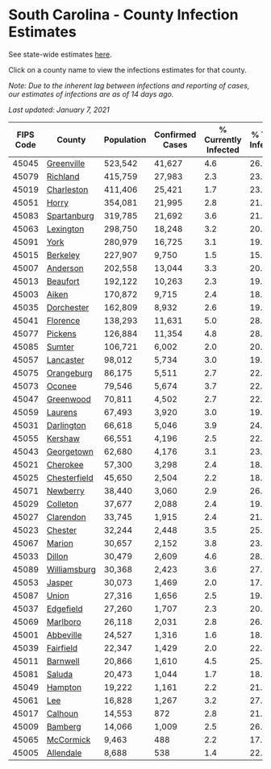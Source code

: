 # South Carolina - County Infection Estimates

See state-wide estimates [here](/infections/us-sc).

Click on a county name to view the infections estimates for that county.

*Note: Due to the inherent lag between infections and reporting of cases, our estimates of infections are as of 14 days ago.*

*Last updated: January 7, 2021*

|   FIPS Code |                       County |   Population |   Confirmed Cases |   % Currently Infected |   % Total Infected |
|-------------|------------------------------|--------------|-------------------|------------------------|--------------------|
|       45045 |     [Greenville](greenville) |      523,542 |            41,627 |                    4.6 |               26.0 |
|       45079 |         [Richland](richland) |      415,759 |            27,983 |                    2.3 |               23.6 |
|       45019 |     [Charleston](charleston) |      411,406 |            25,421 |                    1.7 |               23.1 |
|       45051 |               [Horry](horry) |      354,081 |            21,995 |                    2.8 |               21.7 |
|       45083 |   [Spartanburg](spartanburg) |      319,785 |            21,692 |                    3.6 |               21.7 |
|       45063 |       [Lexington](lexington) |      298,750 |            18,248 |                    3.2 |               20.4 |
|       45091 |                 [York](york) |      280,979 |            16,725 |                    3.1 |               19.2 |
|       45015 |         [Berkeley](berkeley) |      227,907 |             9,750 |                    1.5 |               15.4 |
|       45007 |         [Anderson](anderson) |      202,558 |            13,044 |                    3.3 |               20.7 |
|       45013 |         [Beaufort](beaufort) |      192,122 |            10,263 |                    2.3 |               19.2 |
|       45003 |               [Aiken](aiken) |      170,872 |             9,715 |                    2.4 |               18.4 |
|       45035 |     [Dorchester](dorchester) |      162,809 |             8,932 |                    2.6 |               19.0 |
|       45041 |         [Florence](florence) |      138,293 |            11,631 |                    5.0 |               28.1 |
|       45077 |           [Pickens](pickens) |      126,884 |            11,354 |                    4.8 |               28.0 |
|       45085 |             [Sumter](sumter) |      106,721 |             6,002 |                    2.0 |               20.1 |
|       45057 |       [Lancaster](lancaster) |       98,012 |             5,734 |                    3.0 |               19.0 |
|       45075 |     [Orangeburg](orangeburg) |       86,175 |             5,511 |                    2.7 |               22.9 |
|       45073 |             [Oconee](oconee) |       79,546 |             5,674 |                    3.7 |               22.4 |
|       45047 |       [Greenwood](greenwood) |       70,811 |             4,502 |                    2.7 |               22.0 |
|       45059 |           [Laurens](laurens) |       67,493 |             3,920 |                    3.0 |               19.8 |
|       45031 |     [Darlington](darlington) |       66,618 |             5,046 |                    3.9 |               24.8 |
|       45055 |           [Kershaw](kershaw) |       66,551 |             4,196 |                    2.5 |               22.7 |
|       45043 |     [Georgetown](georgetown) |       62,680 |             4,176 |                    3.1 |               23.1 |
|       45021 |         [Cherokee](cherokee) |       57,300 |             3,298 |                    2.4 |               18.4 |
|       45025 | [Chesterfield](chesterfield) |       45,650 |             2,504 |                    2.2 |               18.7 |
|       45071 |         [Newberry](newberry) |       38,440 |             3,060 |                    2.9 |               26.3 |
|       45029 |         [Colleton](colleton) |       37,677 |             2,088 |                    2.4 |               19.4 |
|       45027 |       [Clarendon](clarendon) |       33,745 |             1,915 |                    2.4 |               21.6 |
|       45023 |           [Chester](chester) |       32,244 |             2,448 |                    3.5 |               25.2 |
|       45067 |             [Marion](marion) |       30,657 |             2,152 |                    3.8 |               23.1 |
|       45033 |             [Dillon](dillon) |       30,479 |             2,609 |                    4.6 |               28.0 |
|       45089 | [Williamsburg](williamsburg) |       30,368 |             2,423 |                    3.6 |               27.8 |
|       45053 |             [Jasper](jasper) |       30,073 |             1,469 |                    2.0 |               17.1 |
|       45087 |               [Union](union) |       27,316 |             1,656 |                    2.5 |               19.9 |
|       45037 |       [Edgefield](edgefield) |       27,260 |             1,707 |                    2.3 |               20.3 |
|       45069 |         [Marlboro](marlboro) |       26,118 |             2,031 |                    2.8 |               26.0 |
|       45001 |       [Abbeville](abbeville) |       24,527 |             1,316 |                    1.6 |               18.3 |
|       45039 |       [Fairfield](fairfield) |       22,347 |             1,429 |                    2.0 |               22.6 |
|       45011 |         [Barnwell](barnwell) |       20,866 |             1,610 |                    4.5 |               25.2 |
|       45081 |             [Saluda](saluda) |       20,473 |             1,044 |                    1.7 |               18.8 |
|       45049 |           [Hampton](hampton) |       19,222 |             1,161 |                    2.2 |               21.1 |
|       45061 |                   [Lee](lee) |       16,828 |             1,267 |                    3.2 |               27.1 |
|       45017 |           [Calhoun](calhoun) |       14,553 |               872 |                    2.8 |               21.2 |
|       45009 |           [Bamberg](bamberg) |       14,066 |             1,009 |                    2.5 |               26.3 |
|       45065 |       [McCormick](mccormick) |        9,463 |               488 |                    2.2 |               17.5 |
|       45005 |       [Allendale](allendale) |        8,688 |               538 |                    1.4 |               22.4 |